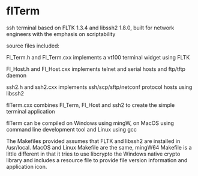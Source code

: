 # flTerm
ssh terminal based on FLTK 1.3.4 and libssh2 1.8.0, built for network engineers with the emphasis on scriptability

source files included:

  Fl_Term.h and Fl_Term.cxx implements a vt100 terminal widget using FLTK
  
  Fl_Host.h and Fl_Host.cxx implements telnet and serial hosts and ftp/tftp daemon
  
  ssh2.h and ssh2.cxx implements ssh/scp/sftp/netconf protocol hosts using libssh2
  
  flTerm.cxx combines Fl_Term, Fl_Host and ssh2 to create the simple terminal application
  
flTerm can be compiled on Windows using mingW, on MacOS using command line development tool and Linux using gcc

The Makefiles provided assumes that FLTK and libssh2 are installed in /usr/local. MacOS and Linux Makefile are the same, mingW64 Makefile is a little different in that it tries to use libcrypto the Windows native crypto library and includes a resource file to provide file version information and application icon.
